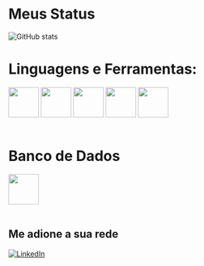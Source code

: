 # Meus Status
![GitHub stats](https://github-readme-stats.vercel.app/api?username=pedromeerholz&show_icons=true&theme=dark)

# Linguagens e Ferramentas: 
<div style="disply: inline-block">
  <img height="60" src="https://cdn.jsdelivr.net/gh/devicons/devicon/icons/java/java-plain-wordmark.svg"/>
  <img height="60" src="https://cdn.jsdelivr.net/gh/devicons/devicon/icons/html5/html5-plain-wordmark.svg"/>
  <img height="60" src="https://cdn.jsdelivr.net/gh/devicons/devicon/icons/css3/css3-plain-wordmark.svg"/>
  <img height="60" src="https://cdn.jsdelivr.net/gh/devicons/devicon/icons/javascript/javascript-plain.svg"/>
  <img height="60" weight= "40" src="https://cdn.jsdelivr.net/gh/devicons/devicon/icons/git/git-plain-wordmark.svg"/>
</div>
<br>

# Banco de Dados
<div>
  <img height="60" src="https://cdn.jsdelivr.net/gh/devicons/devicon/icons/postgresql/postgresql-plain-wordmark.svg"/>
</div>
<br>

## Me adione a sua rede
[![LinkedIn](https://img.shields.io/badge/LinkedIn-0077B5?style=for-the-badge&url=https://www.linkedin.com/in/pedromeerholz/)](https://www.linkedin.com/in/pedromeerholz/)
